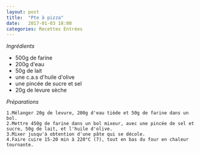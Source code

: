 ```yaml
---
layout: post
title:  "Pte à pizza"
date:   2017-01-03 18:00
categories: Recettes Entrées
---
```


*Ingrédients*

   * 500g de farine
   * 200g d'eau
   * 50g de lait
   * une c.a.s d'huile d'olive
   * une pincée de sucre et sel
   * 20g de levure sèche 

*Préparations*

    1.Mélanger 20g de levure, 200g d'eau tiède et 50g de farine dans un bol.
    2.Mettre 450g de farine dans un bol mixeur, avec une pincée de sel et sucre, 50g de lait, et l'huile d'olive.
    3.Mixer jusqu'à obtention d'une pâte qui se décole.
    4.Faire cuire 15-20 min à 220°C (7), tout en bas du four en chaleur tournante. 
